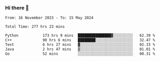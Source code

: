 ### Hi there 👋

<!--
**floyiac/floyiac** is a ✨ _special_ ✨ repository because its `README.md` (this file) appears on your GitHub profile.

Here are some ideas to get you started:

- 🔭 I’m currently working on ...
- 🌱 I’m currently learning ...
- 👯 I’m looking to collaborate on ...
- 🤔 I’m looking for help with ...
- 💬 Ask me about ...
- 📫 How to reach me: ...
- 😄 Pronouns: ...
- ⚡ Fun fact: ...
-->

<!--START_SECTION:waka-->

```txt
From: 16 November 2023 - To: 15 May 2024

Total Time: 277 hrs 23 mins

Python           173 hrs 9 mins  ███████████████▓░░░░░░░░░   62.39 %
C++              90 hrs 6 mins   ████████░░░░░░░░░░░░░░░░░   32.47 %
Text             6 hrs 27 mins   ▓░░░░░░░░░░░░░░░░░░░░░░░░   02.33 %
Java             2 hrs 47 mins   ▒░░░░░░░░░░░░░░░░░░░░░░░░   01.01 %
Go               52 mins         ░░░░░░░░░░░░░░░░░░░░░░░░░   00.31 %
```

<!--END_SECTION:waka-->
